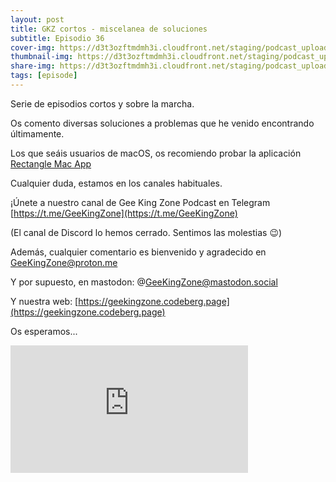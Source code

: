 ```yaml
---
layout: post
title: GKZ cortos - miscelanea de soluciones
subtitle: Episodio 36
cover-img: https://d3t3ozftmdmh3i.cloudfront.net/staging/podcast_uploaded_episode/14743809/14743809-1691158517055-158e505fc76d2.jpg
thumbnail-img: https://d3t3ozftmdmh3i.cloudfront.net/staging/podcast_uploaded_episode/14743809/14743809-1691158517055-158e505fc76d2.jpg
share-img: https://d3t3ozftmdmh3i.cloudfront.net/staging/podcast_uploaded_episode/14743809/14743809-1691158517055-158e505fc76d2.jpg
tags: [episode]
---
```


Serie de episodios cortos y sobre la marcha.

Os comento diversas soluciones a problemas que he venido encontrando últimamente.

Los que seáis usuarios de macOS, os recomiendo probar la aplicación <a href="[https://rectangleapp.com](https://rectangleapp.com)" target="_blank">Rectangle Mac App</a>

Cualquier duda, estamos en los canales habituales.

¡Únete a nuestro canal de Gee King Zone Podcast en Telegram [https://t.me/GeeKingZone](https://t.me/GeeKingZone)

(El canal de Discord lo hemos cerrado. Sentimos las molestias 😉)

Además, cualquier comentario es bienvenido y agradecido en GeeKingZone@proton.me&nbsp;

Y por supuesto, en mastodon: @GeeKingZone@mastodon.social&nbsp;

Y nuestra web: [https://geekingzone.codeberg.page](https://geekingzone.codeberg.page)

Os esperamos...
<iframe src='https://podcasters.spotify.com/pod/show/geekingzone/embed/episodes/GKZ-cortos---miscelnea-de-soluciones-e1v5kcq' height='204px' width='380px' frameborder='0' scrolling='no'></iframe>